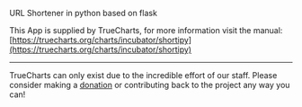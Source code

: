 URL Shortener in python based on flask

This App is supplied by TrueCharts, for more information visit the manual: [https://truecharts.org/charts/incubator/shortipy](https://truecharts.org/charts/incubator/shortipy)

---

TrueCharts can only exist due to the incredible effort of our staff.
Please consider making a [donation](https://truecharts.org/sponsor) or contributing back to the project any way you can!
